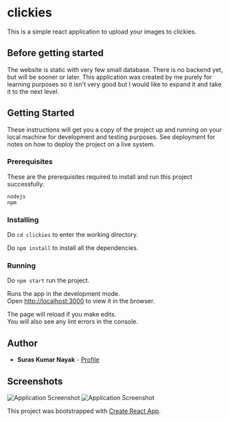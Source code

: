 # clickies

This is a simple react application to upload your images to clickies.

## Before getting started

The website is static with very few small database. There is no backend yet, but will be sooner or later. This application was created by me purely for learning purposes so it isn't very good but I would like to expand it and take it to the next level.

## Getting Started

These instructions will get you a copy of the project up and running on your local machine for development and testing purposes. See deployment for notes on how to deploy the project on a live system.

### Prerequisites

These are the prerequisites required to install and run this project successfully.

```
nodejs
npm
```

### Installing

Do `cd clickies` to enter the working directory.

Do `npm install` to install all the dependencies.

### Running

Do `npm start` run the project.

Runs the app in the development mode.<br>
Open [http://localhost:3000](http://localhost:3000) to view it in the browser.

The page will reload if you make edits.<br>
You will also see any lint errors in the console.

## Author

* **Suras Kumar Nayak** - [Profile](https://github.com/surasnayak)

## Screenshots

![Application Screenshot](/src/resources/screenshots/sc1.png)
![Application Screenshot](/src/resources/screenshots/sc2.png)


This project was bootstrapped with [Create React App](https://github.com/facebook/create-react-app).


